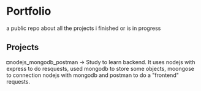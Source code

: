 # Portfolio
a public repo about all the projects i finished or is in progress

## Projects

◘nodejs_mongodb_postman -> Study to learn backend. It uses nodejs with express to do resquests, used mongodb to store some objects, moongose to connection nodejs with mongodb and postman to do a "frontend" requests.
